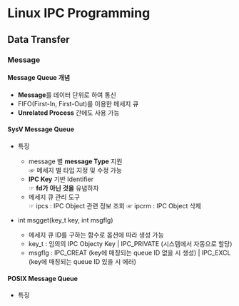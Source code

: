 # Linux IPC Programming
## Data Transfer
### Message
#### Message Queue 개념
- **Message**를 데이터 단위로 하여 통신
- FIFO(First-In, First-Out)를 이용한 메세지 큐
- **Unrelated Process** 간에도 사용 가능

#### SysV Message Queue
- 특징
  * message 별 **message Type** 지원  
    ☞ 메세지 별 타입 지정 및 수정 가능
  * **IPC Key** 기반 Identifier  
    ☞ **fd가 아닌 것을** 유념하자
  * 메세지 큐 관리 도구  
    ☞ ipcs : IPC Object 관련 정보 조회
    ☞ ipcrm : IPC Object 삭제
    
- int msgget(key_t key, int msgflg)  
  * 메세지 큐 ID를 구하는 함수로 옵션에 따라 생성 가능
  * key_t : 임의의 IPC Objecty Key | IPC_PRIVATE (시스템에서 자동으로 할당)
  * msgflg : IPC_CREAT (key에 매칭되는 queue ID 없을 시 생성) | IPC_EXCL (key에 매칭되는 queue ID 있을 시 에러)
 
#### POSIX Message Queue
- 특징
